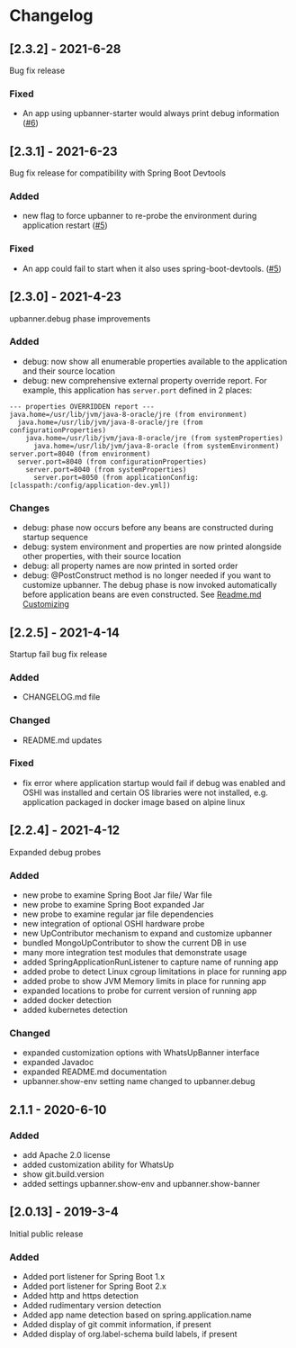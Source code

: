 # Changelog

## [2.3.2] - 2021-6-28
Bug fix release

### Fixed
- An app using upbanner-starter would always print debug information ([#6][i6])

## [2.3.1] - 2021-6-23
Bug fix release for compatibility with Spring Boot Devtools

### Added
- new flag to force upbanner to re-probe the environment during application restart ([#5][i5])

### Fixed
- An app could fail to start when it also uses spring-boot-devtools. ([#5][i5])

## [2.3.0] - 2021-4-23
upbanner.debug phase improvements

### Added

- debug: now show all enumerable properties available to the application and their source location
- debug: new comprehensive external property override report.  For example, this application has `server.port` defined in 2 places:

```
--- properties OVERRIDDEN report ---
java.home=/usr/lib/jvm/java-8-oracle/jre (from environment)
  java.home=/usr/lib/jvm/java-8-oracle/jre (from configurationProperties)
    java.home=/usr/lib/jvm/java-8-oracle/jre (from systemProperties)
      java.home=/usr/lib/jvm/java-8-oracle (from systemEnvironment)
server.port=8040 (from environment)
  server.port=8040 (from configurationProperties)
    server.port=8040 (from systemProperties)
      server.port=8050 (from applicationConfig: [classpath:/config/application-dev.yml])

```

### Changes

- debug: phase now occurs before any beans are constructed during startup sequence
- debug: system environment and properties are now printed alongside other properties, with their source location
- debug: all property names are now printed in sorted order
- debug: @PostConstruct method is no longer needed if you want to customize upbanner.  The debug phase is now invoked automatically before application beans are even constructed. See [Readme.md Customizing](Readme.md#customizing)

## [2.2.5] - 2021-4-14

Startup fail bug fix release

### Added

- CHANGELOG.md file

### Changed

- README.md updates

### Fixed

- fix error where application startup would fail if debug was enabled and OSHI was installed and certain OS libraries were not installed, e.g. application packaged in docker image based on alpine linux

## [2.2.4] - 2021-4-12

Expanded debug probes

### Added
- new probe to examine Spring Boot Jar file/ War file
- new probe to examine Spring Boot expanded Jar
- new probe to examine regular jar file dependencies
- new integration of optional OSHI hardware probe
- new UpContributor mechanism to expand and customize upbanner
- bundled MongoUpContributor to show the current DB in use
- many more integration test modules that demonstrate usage
- added SpringApplicationRunListener to capture name of running app
- added probe to detect Linux cgroup limitations in place for running app
- added probe to show JVM Memory limits in place for running app
- expanded locations to probe for current version of running app
- added docker detection
- added kubernetes detection

### Changed
- expanded customization options with WhatsUpBanner interface
- expanded Javadoc
- expanded README.md documentation
- upbanner.show-env setting name changed to upbanner.debug

## 2.1.1 - 2020-6-10

### Added
- add Apache 2.0 license
- added customization ability for WhatsUp
- show git.build.version
- added settings upbanner.show-env and upbanner.show-banner

## [2.0.13] - 2019-3-4
Initial public release

### Added
- Added port listener for Spring Boot 1.x
- Added port listener for Spring Boot 2.x
- Added http and https detection
- Added rudimentary version detection
- Added app name detection based on spring.application.name
- Added display of git commit information, if present
- Added display of org.label-schema build labels, if present

[i5]: https://github.com/gclayburg/upbanner/issues/5
[i6]: https://github.com/gclayburg/upbanner/issues/6
